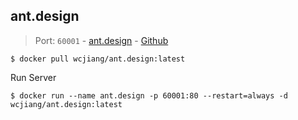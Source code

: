 ant.design
---

> Port: `60001` - [ant.design](https://ant.design/)  - [Github](https://github.com/ant-design/ant-design)

```shell
$ docker pull wcjiang/ant.design:latest
```

Run Server

```shell
$ docker run --name ant.design -p 60001:80 --restart=always -d wcjiang/ant.design:latest
```
